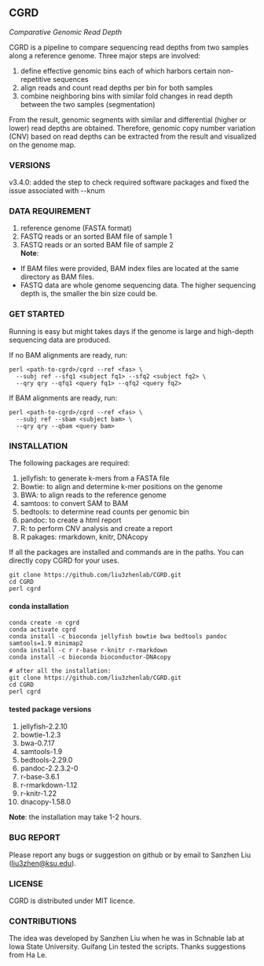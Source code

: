## CGRD
*Comparative Genomic Read Depth*

CGRD is a pipeline to compare sequencing read depths from two samples along a reference genome. Three major steps are involved:  
1. define effective genomic bins each of which harbors certain non-repetitive sequences  
2. align reads and count read depths per bin for both samples  
3. combine neighboring bins with similar fold changes in read depth between the two samples (segmentation)  

From the result, genomic segments with similar and differential (higher or lower) read depths are obtained. Therefore, genomic copy number variation (CNV) based on read depths can be extracted from the result and visualized on the genome map.

### VERSIONS
v3.4.0: added the step to check required software packages and fixed the issue associated with --knum  

### DATA REQUIREMENT
1. reference genome (FASTA format)
2. FASTQ reads or an sorted BAM file of sample 1
3. FASTQ reads or an sorted BAM file of sample 2  
**Note**:  
- If BAM files were provided, BAM index files are located at the same directory as BAM files.
- FASTQ data are whole genome sequencing data. The higher sequencing depth is, the smaller the bin size could be.

### GET STARTED
Running is easy but might takes days if the genome is large and high-depth sequencing data are produced.

If no BAM alignments are ready, run:
```
perl <path-to-cgrd>/cgrd --ref <fas> \
  --subj ref --sfq1 <subject fq1> --sfq2 <subject fq2> \
  --qry qry --qfq1 <query fq1> --qfq2 <query fq2>
```

If BAM alignments are ready, run:
```
perl <path-to-cgrd>/cgrd --ref <fas> \
  --subj ref --sbam <subject bam> \
  --qry qry --qbam <query bam>
```

### INSTALLATION
The following packages are required:
1. jellyfish: to generate k-mers from a FASTA file
2. Bowtie: to align and determine k-mer positions on the genome
3. BWA: to align reads to the reference genome
4. samtoos: to convert SAM to BAM
5. bedtools: to determine read counts per genomic bin
6. pandoc: to create a html report
7. R: to perform CNV analysis and create a report
8. R pakages: rmarkdown, knitr, DNAcopy

If all the packages are installed and commands are in the paths. You can directly copy CGRD for your uses.

```
git clone https://github.com/liu3zhenlab/CGRD.git
cd CGRD
perl cgrd
```

#### conda installation
```
conda create -n cgrd
conda activate cgrd
conda install -c bioconda jellyfish bowtie bwa bedtools pandoc samtools=1.9 minimap2
conda install -c r r-base r-knitr r-rmarkdown
conda install -c bioconda bioconductor-DNAcopy

# after all the installation:
git clone https://github.com/liu3zhenlab/CGRD.git
cd CGRD
perl cgrd
```

#### tested package versions
1. jellyfish-2.2.10
2. bowtie-1.2.3
3. bwa-0.7.17
4. samtools-1.9
5. bedtools-2.29.0
6. pandoc-2.2.3.2-0
7. r-base-3.6.1
8. r-rmarkdown-1.12
9. r-knitr-1.22
10. dnacopy-1.58.0

**Note**: the installation may take 1-2 hours.

### BUG REPORT
Please report any bugs or suggestion on github or by email to Sanzhen Liu (liu3zhen@ksu.edu).

### LICENSE
CGRD is distributed under MIT licence.

### CONTRIBUTIONS
The idea was developed by Sanzhen Liu when he was in Schnable lab at Iowa State University. Guifang Lin tested the scripts. Thanks suggestions from Ha Le.
